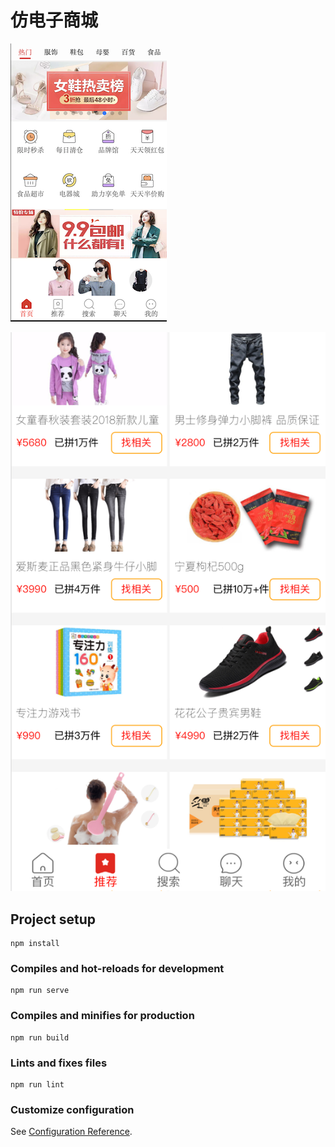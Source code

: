 # 仿电子商城

![image](./src/assets/readmeImages/main.png)

![image](./src/assets/readmeImages/recommend.png)



## Project setup
```
npm install
```

### Compiles and hot-reloads for development
```
npm run serve
```

### Compiles and minifies for production
```
npm run build
```

### Lints and fixes files
```
npm run lint
```

### Customize configuration
See [Configuration Reference](https://cli.vuejs.org/config/).
